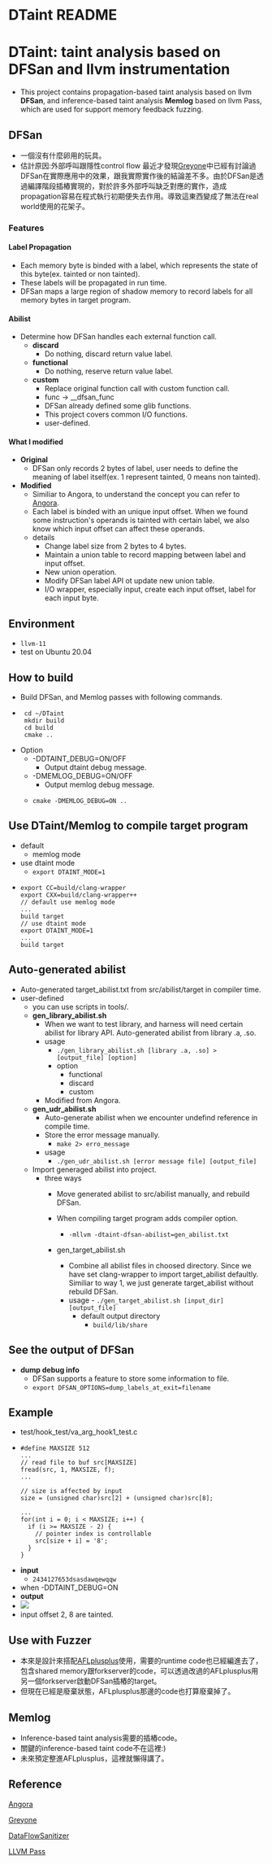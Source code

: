 # DTaint README
# DTaint: taint analysis based on DFSan and llvm instrumentation
- This project contains propagation-based taint analysis based on llvm **DFSan**, and inference-based taint analysis **Memlog** based on llvm Pass, which are used for support memory feedback fuzzing.
## DFSan
- 一個沒有什麼卵用的玩具。
- 估計原因:外部呼叫跟隱性control flow
最近才發現[Greyone](https://www.usenix.org/system/files/sec20-gan.pdf)中已經有討論過DFSan在實際應用中的效果，跟我實際實作後的結論差不多。由於DFSan是透過編譯階段插樁實現的，對於許多外部呼叫缺乏對應的實作，造成propagation容易在程式執行初期便失去作用。導致這東西變成了無法在real world使用的花架子。 
### Features
#### Label Propagation
- Each memory byte is binded with a label, which represents the state of this byte(ex. tainted or non tainted).
- These labels will be propagated in run time.
- DFSan maps a large region of shadow memory to record labels for all memory bytes in target program.

#### Abilist
- Determine how DFSan handles each external function call.
    - **discard**
         - Do nothing, discard return value label.
    - **functional**
        - Do nothing, reserve return value label.
    - **custom**
        - Replace original function call with custom function call.
        - func -> __dfsan_func
        - DFSan already defined some glib functions.
        - This project covers common I/O functions.
        - user-defined.

#### What I modified
- **Original** 
    - DFSan only records 2 bytes of label, user needs to define the meaning of label itself(ex. 1 represent tainted, 0 means non tainted).
- **Modified**
    - Similiar to Angora, to understand the concept you can refer to [Angora](https://web.cs.ucdavis.edu/~hchen/paper/chen2018angora.pdf).
    -  Each label is binded with an unique input offset. When we found some instruction's operands is tainted with certain label, we also know which input offset can affect these operands.
    -  details 
        - Change label size from 2 bytes to 4 bytes.
        - Maintain a union table to record mapping between label and input offset.
        - New union operation.
        - Modify DFSan label API ot update new union table.
        - I/O wrapper, especially input, create each input offset, label for each input byte.
        
## Environment
- ```llvm-11 ```
- test on Ubuntu 20.04
## How to build
- Build DFSan, and Memlog passes with following commands.
- ```
   cd ~/DTaint
   mkdir build
   cd build
   cmake ..
  ```
- Option
    - -DDTAINT_DEBUG=ON/OFF
        - Output dtaint debug message.
    - -DMEMLOG_DEBUG=ON/OFF
        - Output memlog debug message.
    - ```
      cmake -DMEMLOG_DEBUG=ON ..
## Use DTaint/Memlog to compile target program
- default
    - memlog mode
- use dtaint mode
    - ```export DTAINT_MODE=1```
- ``` 
  export CC=build/clang-wrapper
  export CXX=build/clang-wrapper++
  // default use memlog mode
  ...
  build target
  // use dtaint mode
  export DTAINT_MODE=1
  ...
  build target
  ```
## Auto-generated abilist
        
- Auto-generated target_abilist.txt from src/abilist/target in compiler time.
- user-defined
    - you can use scripts in tools/.
    - **gen_library_abilist.sh**
        - When we want to test library, and harness will need certain abilist for library API. Auto-generated abilist from library .a, .so.
        - usage
            - ```./gen_library_abilist.sh [library .a, .so] > [output_file] [option]```
            - option
                - functional
                - discard
                - custom
        - Modified from Angora.
    - **gen_udr_abilist.sh**
        - Auto-generate abilist when we encounter undefind reference in compile time.
        - Store the error message manually.
            - ```make 2> erro_message```
        - usage
            - ```./gen_udr_abilist.sh [error message file] [output_file]```
    - Import generaged abilist into project.
        - three ways
            - Move generated abilist to src/abilist manually, and rebuild DFSan.
            - When compiling target program adds compiler option.
                
                - ```-mllvm -dtaint-dfsan-abilist=gen_abilist.txt```
            - gen_target_abilist.sh
                - Combine all abilist files in choosed directory. Since we have set clang-wrapper to import target_abilist defaultly. Similiar to way 1, we just generate target_abilist without rebuild DFSan. 
                - usage
                        - ```./gen_target_abilist.sh [input_dir] [output_file]```
                    - default output directory
                        - ```build/lib/share```

## See the output of DFSan
- **dump debug info**
    - DFSan supports a feature to store some information to file.
    - ``` export DFSAN_OPTIONS=dump_labels_at_exit=filename ```

## Example
- test/hook_test/va_arg_hook1_test.c
- ```=c
  #define MAXSIZE 512
  ...
  // read file to buf src[MAXSIZE]
  fread(src, 1, MAXSIZE, f);
  ...
  
  // size is affected by input
  size = (unsigned char)src[2] + (unsigned char)src[8];
  
  ...
  for(int i = 0; i < MAXSIZE; i++) {
    if (i >= MAXSIZE - 2) {
      // pointer index is controllable
      src[size + i] = '8';
    }
  }
  ```
- **input**
    - ```2434127653dsasdawqewqqw```
- when -DDTAINT_DEBUG=ON
- **output**
- ![](https://i.imgur.com/sne8lXc.png)
- input offset 2, 8 are tainted.

## Use with Fuzzer
- 本來是設計來搭配[AFLplusplus](https://github.com/AFLplusplus/AFLplusplus)使用，需要的runtime code也已經編進去了，包含shared memory跟forkserver的code，可以透過改過的AFLplusplus用另一個forkserver啟動DFSan插樁的target。
- 但現在已經是廢棄狀態，AFLplusplus那邊的code也打算廢棄掉了。

## Memlog
- Inference-based taint analysis需要的插樁code。
- 關鍵的inference-based taint code不在這裡:)
- 未來預定整進AFLplusplus，這裡就懶得講了。
## Reference
[Angora](https://web.cs.ucdavis.edu/~hchen/paper/chen2018angora.pdf)

[Greyone](https://www.usenix.org/system/files/sec20-gan.pdf)

[DataFlowSanitizer](https://clang.llvm.org/docs/DataFlowSanitizerDesign.html)

[LLVM Pass](https://llvm.org/docs/WritingAnLLVMPass.html)
